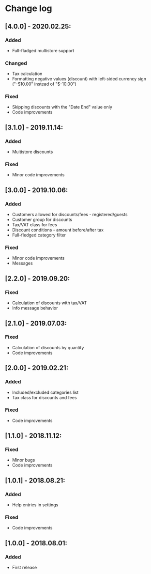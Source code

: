 # Change log

## [4.0.0] - 2020.02.25:
### Added
- Full-fladged multistore support
### Changed
- Tax calculation
- Formatting negative values (discount) with left-sided currency sign ("-$10.00" instead of "$-10.00")
### Fixed
- Skipping discounts with the "Date End" value only
- Code improvements

## [3.1.0] - 2019.11.14:
### Added
- Multistore discounts
### Fixed
- Minor code improvements

## [3.0.0] - 2019.10.06:
### Added
- Customers allowed for discounts/fees - registered/guests
- Customer group for discounts
- Tax/VAT class for fees
- Discount conditions - amount before/after tax
- Full-fledged category filter
### Fixed
- Minor code improvements
- Messages

## [2.2.0] - 2019.09.20:
### Fixed
- Calculation of discounts with tax/VAT
- Info message behavior

## [2.1.0] - 2019.07.03:
### Fixed
- Calculation of discounts by quantity
- Code improvements

## [2.0.0] - 2019.02.21:
### Added
- Included/excluded categories list
- Tax class for discounts and fees
### Fixed
- Code improvements

## [1.1.0] - 2018.11.12:
### Fixed
- Minor bugs
- Code improvements

## [1.0.1] - 2018.08.21:
### Added
- Help entries in settings
### Fixed
- Code improvements

## [1.0.0] - 2018.08.01:
### Added
- First release
